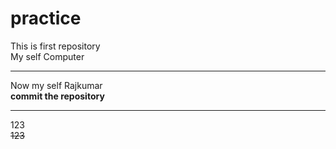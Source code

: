 # practice
This is first repository
<br>
My self Computer
<hr>
Now my self Rajkumar
<br>
<b> commit the repository</b>
<br>
<hr>
123
<br>
<del>123</del>
